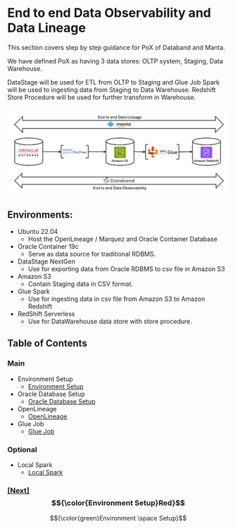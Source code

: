 # End to end Data Observability and Data Lineage

This section covers step by step guidance for PoX of Databand and Manta.

We have defined PoX as having 3 data stores: OLTP system, Staging, Data Warehouse. 

DataStage will be used for ETL from OLTP to Staging and Glue Job Spark will be used to ingesting data from Staging to Data Warehouse. Redshift Store Procedure will be used for further transform in Warehouse.

<kbd>![end-to-end](end-to-end.png)<kbd>

## Environments:
- Ubuntu 22.04
	- Host the OpenLineage / Marquez and Oracle Container Database
- Oracle Container 19c
	- Serve as data source for traditional RDBMS.
- DataStage NextGen
	- Use for exporting data from Oracle RDBMS to csv file in Amazon S3
- Amazon S3
	- Contain Staging data in CSV format.
- Glue Spark
	- Use for ingesting data in csv file from Amazon S3 to Amazon Redshift
- RedShift Serverless
	- Use for DataWarehouse data store with store procedure.

## Table of Contents

### Main
- Environment Setup
    - [Environment Setup](env-setup/env-setup.md)
- Oracle Database Setup
    - [Oracle Database Setup](oracle-database/oracle-db.md)
- OpenLineage
    - [OpenLineage](OpenLineage/openlineage.md)
- Glue Job
    - [Glue Job](glue-job/glue-job.md)

### Optional
- Local Spark
    - [Local Spark](local-spark/local-spark.md)
	
### [[Next]](env-setup/env-setup.md) $${\color{Environment Setup}Red}$$

$${\color{green}Environment \space Setup}$$


